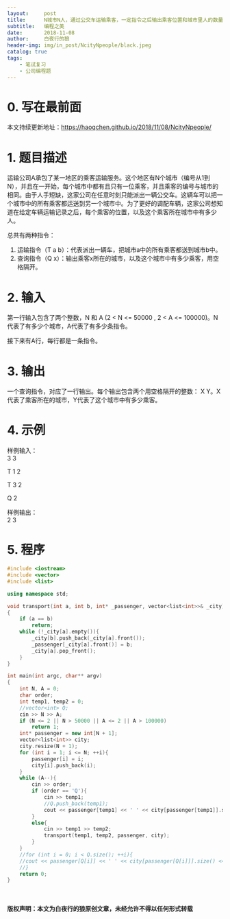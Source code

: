 ```yaml
---
layout:     post
title:      N城市N人，通过公交车运输乘客，一定指令之后输出乘客位置和城市里人的数量（景驰18年秋招第三题）
subtitle:   编程之美
date:       2018-11-08
author:     白夜行的狼
header-img: img/in_post/NcityNpeople/black.jpeg
catalog: true
tags:
    - 笔试复习
    - 公司编程题
--- 
```


# 0. 写在最前面
本文持续更新地址：<https://haoqchen.github.io/2018/11/08/NcityNpeople/>

# 1. 题目描述
运输公司A承包了某一地区的乘客运输服务。这个地区有N个城市（编号从1到N），并且在一开始，每个城市中都有且只有一位乘客，并且乘客的编号与城市的相同。由于人手短缺，这家公司在任意时刻只能派出一辆公交车。这辆车可以把一个城市中的所有乘客都运送到另一个城市中。为了更好的调配车辆，这家公司想知道在给定车辆运输记录之后，每个乘客的位置，以及这个乘客所在城市中有多少人。

总共有两种指令：  
1. 运输指令（T a b）：代表派出一辆车，把城市a中的所有乘客都送到城市b中。
2. 查询指令（Q x）：输出乘客x所在的城市，以及这个城市中有多少乘客，用空格隔开。

# 2. 输入
第一行输入包含了两个整数，N 和 A (2 < N <= 50000 , 2 < A <= 100000)。N代表了有多少个城市，A代表了有多少条指令。

接下来有A行，每行都是一条指令。

# 3. 输出
一个查询指令，对应了一行输出。每个输出包含两个用空格隔开的整数： X Y。X代表了乘客所在的城市，Y代表了这个城市中有多少乘客。

# 4. 示例
样例输入：  
3 3

T 1 2

T 3 2

Q 2

样例输出：  
2 3

# 5. 程序
```cpp
#include <iostream>
#include <vector>
#include <list>

using namespace std;

void transport(int a, int b, int* _passenger, vector<list<int>>& _city)
{
    if (a == b)
        return;
    while (!_city[a].empty()){
        _city[b].push_back(_city[a].front());
        _passenger[_city[a].front()] = b;
        _city[a].pop_front();
    }
}

int main(int argc, char** argv)
{
    int N, A = 0;
    char order;
    int temp1, temp2 = 0;
    //vector<int> Q;
    cin >> N >> A;
    if (N <= 2 || N > 50000 || A <= 2 || A > 100000)
        return 1;
    int* passenger = new int[N + 1];
    vector<list<int>> city;
    city.resize(N + 1);
    for (int i = 1; i <= N; ++i){
        passenger[i] = i;
        city[i].push_back(i);
    }
    while (A--){
        cin >> order;
        if (order == 'Q'){
            cin >> temp1;
            //Q.push_back(temp1);
            cout << passenger[temp1] << ' ' << city[passenger[temp1]].size() << endl;
        }
        else{
            cin >> temp1 >> temp2;
            transport(temp1, temp2, passenger, city);
        }
    }
    //for (int i = 0; i < Q.size(); ++i){
    //cout << passenger[Q[i]] << ' ' << city[passenger[Q[i]]].size() << endl;
    //}
    return 0;
}
```
  
<br><br>
**版权声明：本文为白夜行的狼原创文章，未经允许不得以任何形式转载**
